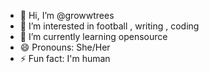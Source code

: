 - 👋 Hi, I’m @growwtrees
- 👀 I’m interested in football , writing , coding
- 🌱 I’m currently learning opensource
- 😄 Pronouns: She/Her
- ⚡ Fun fact: I'm human

<!---
growwtrees/growwtrees is a ✨ special ✨ repository because its `README.md` (this file) appears on your GitHub profile.
You can click the Preview link to take a look at your changes.
--->
